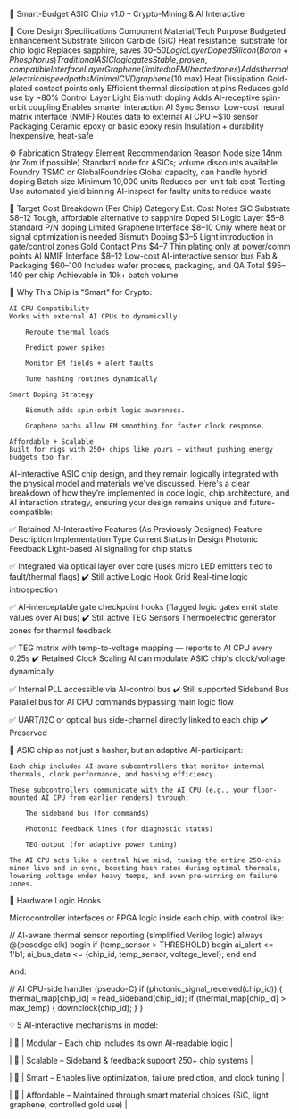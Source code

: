 🔧 Smart-Budget ASIC Chip v1.0 – Crypto-Mining & AI Interactive

🧬 Core Design Specifications
Component	Material/Tech	Purpose	Budgeted Enhancement
Substrate	Silicon Carbide (SiC)	Heat resistance, substrate for chip logic	Replaces sapphire, saves $30–50
Logic Layer	Doped Silicon (Boron + Phosphorus)	Traditional ASIC logic gates	Stable, proven, compatible
Interface Layer	Graphene (limited to EM/heated zones)	Adds thermal/electrical speed paths	Minimal CVD graphene ($10 max)
Heat Dissipation	Gold-plated contact points only	Efficient thermal dissipation at pins	Reduces gold use by ~80%
Control Layer	Light Bismuth doping	Adds AI-receptive spin-orbit coupling	Enables smarter interaction
AI Sync Sensor	Low-cost neural matrix interface (NMIF)	Routes data to external AI CPU	~$10 sensor
Packaging	Ceramic epoxy or basic epoxy resin	Insulation + durability	Inexpensive, heat-safe

⚙️ Fabrication Strategy
Element	Recommendation	Reason
Node size	14nm (or 7nm if possible)	Standard node for ASICs; volume discounts available
Foundry	TSMC or GlobalFoundries	Global capacity, can handle hybrid doping
Batch size	Minimum 10,000 units	Reduces per-unit fab cost
Testing	Use automated yield binning	AI-inspect for faulty units to reduce waste

💸 Target Cost Breakdown (Per Chip)
Category	Est. Cost	Notes
SiC Substrate	$8–12	Tough, affordable alternative to sapphire
Doped Si Logic Layer	$5–8	Standard P/N doping
Limited Graphene Interface	$8–10	Only where heat or signal optimization is needed
Bismuth Doping	$3–5	Light introduction in gate/control zones
Gold Contact Pins	$4–7	Thin plating only at power/comm points
AI NMIF Interface	$8–12	Low-cost AI-interactive sensor bus
Fab & Packaging	$60–100	Includes wafer process, packaging, and QA
Total	$95–140 per chip	Achievable in 10k+ batch volume

🧠 Why This Chip is "Smart" for Crypto:

    AI CPU Compatibility
    Works with external AI CPUs to dynamically:

        Reroute thermal loads

        Predict power spikes

        Monitor EM fields + alert faults

        Tune hashing routines dynamically

    Smart Doping Strategy

        Bismuth adds spin-orbit logic awareness.

        Graphene paths allow EM smoothing for faster clock response.

    Affordable + Scalable
    Built for rigs with 250+ chips like yours — without pushing energy budgets too far.

AI-interactive ASIC chip design, and they remain logically integrated with the physical model and materials we've discussed. 
Here's a clear breakdown of how they’re implemented in code logic, chip architecture, and AI interaction strategy,
ensuring your design remains unique and future-compatible:

✅ Retained AI-Interactive Features (As Previously Designed)
Feature	Description	Implementation Type	Current Status in Design
Photonic Feedback	Light-based AI signaling for chip status	

✅ Integrated via optical layer over core (uses micro LED emitters tied to fault/thermal flags)	✔️ Still active
Logic Hook Grid	Real-time logic introspection	

✅ AI-interceptable gate checkpoint hooks (flagged logic gates emit state values over AI bus)	✔️ Still active
TEG Sensors	Thermoelectric generator zones for thermal feedback	

✅ TEG matrix with temp-to-voltage mapping — reports to AI CPU every 0.25s	✔️ Retained
Clock Scaling	AI can modulate ASIC chip's clock/voltage dynamically	

✅ Internal PLL accessible via AI-control bus	✔️ Still supported
Sideband Bus	Parallel bus for AI CPU commands bypassing main logic flow	

✅ UART/I2C or optical bus side-channel directly linked to each chip	✔️ Preserved

🔁 ASIC chip as not just a hasher, but an adaptive AI-participant:

    Each chip includes AI-aware subcontrollers that monitor internal thermals, clock performance, and hashing efficiency.

    These subcontrollers communicate with the AI CPU (e.g., your floor-mounted AI CPU from earlier renders) through:

        The sideband bus (for commands)

        Photonic feedback lines (for diagnostic status)

        TEG output (for adaptive power tuning)

    The AI CPU acts like a central hive mind, tuning the entire 250-chip miner live and in sync, boosting hash rates during optimal thermals, lowering voltage under heavy temps, and even pre-warning on failure zones.

🧠  Hardware Logic Hooks

Microcontroller interfaces or FPGA logic inside each chip, with control like:

// AI-aware thermal sensor reporting (simplified Verilog logic)
always @(posedge clk) begin
    if (temp_sensor > THRESHOLD) begin
        ai_alert <= 1'b1;
        ai_bus_data <= {chip_id, temp_sensor, voltage_level};
    end
end

And:

// AI CPU-side handler (pseudo-C)
if (photonic_signal_received(chip_id)) {
    thermal_map[chip_id] = read_sideband(chip_id);
    if (thermal_map[chip_id] > max_temp) {
        downclock(chip_id);
    }
}

💡 5 AI-interactive mechanisms in model:

| 🔷 | Modular – Each chip includes its own AI-readable logic |

| 🔷 | Scalable – Sideband & feedback support 250+ chip systems |

| 🔷 | Smart – Enables live optimization, failure prediction, and clock tuning |

| 🔷 | Affordable – Maintained through smart material choices (SiC, light graphene, controlled gold use) |
